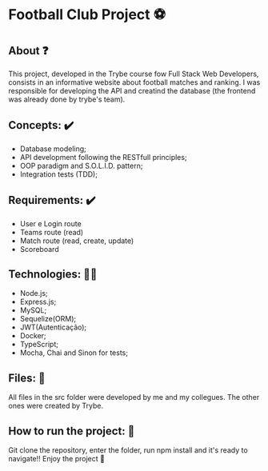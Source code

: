 # Football Club Project :soccer:

## About ❓
  This project, developed in the Trybe course fow Full Stack Web Developers, consists in an informative website about football matches and ranking. I was responsible for developing the API and creatind the database (the frontend was already done by trybe's team).
 
 ## Concepts: ✔️
 - Database modeling;
 - API development following the RESTfull principles;
 - OOP paradigm and S.O.L.I.D. pattern;
 - Integration tests (TDD);
 
## Requirements: ✔️
 - User e Login route
 - Teams route (read)
 - Match route (read, create, update)
 - Scoreboard

## Technologies: 👩‍💻
  - Node.js;
  - Express.js;
  - MySQL;
  - Sequelize(ORM);
  - JWT(Autenticação);
  - Docker;
  - TypeScript;
  - Mocha, Chai and Sinon for tests;
  
## Files: 📄
  All files in the src folder were developed by me and my collegues. The other ones were created by Trybe.

## How to run the project: 👀
  Git clone the repository, enter the folder, run npm install and it's ready to navigate!! Enjoy the project 💚
